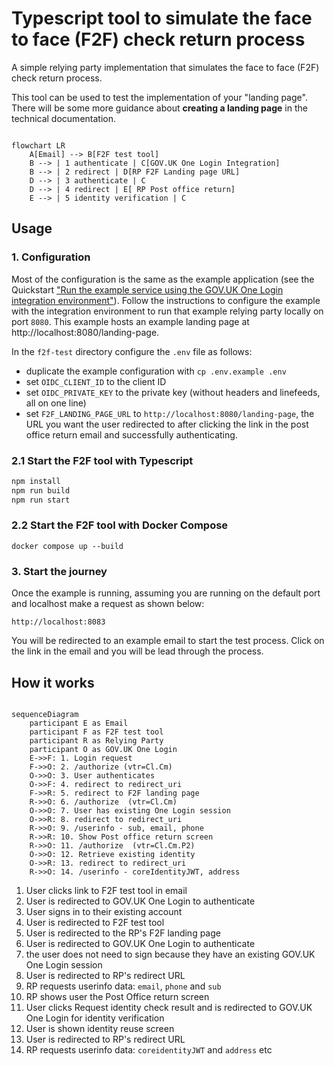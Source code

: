 # Typescript tool to simulate the face to face (F2F) check return process

A simple relying party implementation that simulates the face to face (F2F) check return process.  

This tool can be used to test the implementation of your "landing page". There will be some more guidance about **creating a landing page** in the technical documentation.

```mermaid

flowchart LR
    A[Email] --> B[F2F test tool]
    B --> | 1 authenticate | C[GOV.UK One Login Integration]
    B --> | 2 redirect | D[RP F2F Landing page URL]
    D --> | 3 authenticate | C
    D --> | 4 redirect | E[ RP Post office return]
    E --> | 5 identity verification | C

```

## Usage

### 1. Configuration

Most of the configuration is the same as the example application (see the Quickstart ["Run the example service using the GOV.UK One Login integration environment"](https://docs.sign-in.service.gov.uk/quick-start/#run-the-example-service-using-the-gov-uk-one-login-integration-environment)). Follow the instructions to configure the example with the integration environment to run that example relying party locally on port `8080`. This example hosts an example landing page at http://localhost:8080/landing-page.

In the `f2f-test` directory configure the `.env` file as follows:
- duplicate the example configuration with `cp .env.example .env`
- set `OIDC_CLIENT_ID` to the client ID
- set `OIDC_PRIVATE_KEY` to the private key (without headers and linefeeds, all on one line)
- set `F2F_LANDING_PAGE_URL` to `http://localhost:8080/landing-page`, the URL you want the user redirected to after clicking the link in the post office return email and successfully authenticating.

### 2.1 Start the F2F tool with Typescript

```bash
npm install
npm run build
npm run start
```

### 2.2 Start the F2F tool with Docker Compose

`docker compose up --build`

### 3. Start the journey

Once the example is running, assuming you are running on the default port and localhost make a request as shown below:

`http://localhost:8083`

You will be redirected to an example email to start the test process. Click on the link in the email and you will be lead through the process.



## How it works



```mermaid

sequenceDiagram
    participant E as Email
    participant F as F2F test tool    
    participant R as Relying Party
    participant O as GOV.UK One Login
    E->>F: 1. Login request
    F->>O: 2. /authorize (vtr=Cl.Cm)
    O->>O: 3. User authenticates
    O->>F: 4. redirect to redirect_uri
    F->>R: 5. redirect to F2F landing page
    R->>O: 6. /authorize  (vtr=Cl.Cm)
    O->>O: 7. User has existing One Login session
    O->>R: 8. redirect to redirect_uri
    R->>O: 9. /userinfo - sub, email, phone
    R->>R: 10. Show Post office return screen
    R->>O: 11. /authorize  (vtr=Cl.Cm.P2)
    O->>O: 12. Retrieve existing identity
    O->>R: 13. redirect to redirect_uri
    R->>O: 14. /userinfo - coreIdentityJWT, address

```

1. User clicks link to F2F test tool in email
1. User is redirected to GOV.UK One Login to authenticate
1. User signs in to their existing account
1. User is redirected to F2F test tool
1. User is redirected to the RP's F2F landing page
1. User is redirected to GOV.UK One Login to authenticate
1. the user does not need to sign because they have an existing GOV.UK One Login session
1. User is redirected to RP's redirect URL
1. RP requests userinfo data: `email`, `phone` and `sub`
1. RP shows user the Post Office return screen
1. User clicks Request identity check result and is redirected to GOV.UK One Login for identity verification
1. User is shown identity reuse screen
1. User is redirected to RP's redirect URL
1. RP requests userinfo data: `coreidentityJWT` and `address` etc
